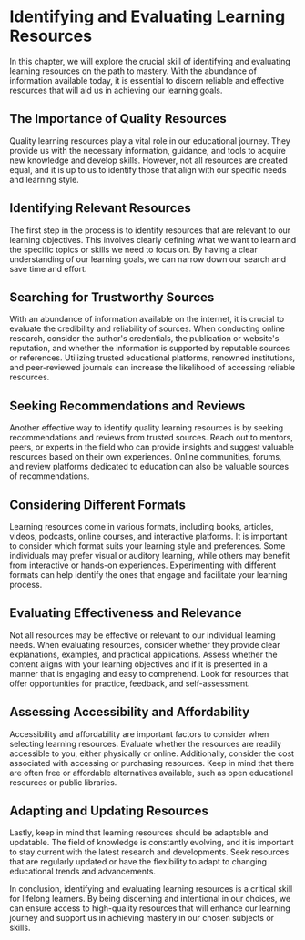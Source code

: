 Identifying and Evaluating Learning Resources
========================================================

In this chapter, we will explore the crucial skill of identifying and evaluating learning resources on the path to mastery. With the abundance of information available today, it is essential to discern reliable and effective resources that will aid us in achieving our learning goals.

The Importance of Quality Resources
-----------------------------------

Quality learning resources play a vital role in our educational journey. They provide us with the necessary information, guidance, and tools to acquire new knowledge and develop skills. However, not all resources are created equal, and it is up to us to identify those that align with our specific needs and learning style.

Identifying Relevant Resources
------------------------------

The first step in the process is to identify resources that are relevant to our learning objectives. This involves clearly defining what we want to learn and the specific topics or skills we need to focus on. By having a clear understanding of our learning goals, we can narrow down our search and save time and effort.

Searching for Trustworthy Sources
---------------------------------

With an abundance of information available on the internet, it is crucial to evaluate the credibility and reliability of sources. When conducting online research, consider the author's credentials, the publication or website's reputation, and whether the information is supported by reputable sources or references. Utilizing trusted educational platforms, renowned institutions, and peer-reviewed journals can increase the likelihood of accessing reliable resources.

Seeking Recommendations and Reviews
-----------------------------------

Another effective way to identify quality learning resources is by seeking recommendations and reviews from trusted sources. Reach out to mentors, peers, or experts in the field who can provide insights and suggest valuable resources based on their own experiences. Online communities, forums, and review platforms dedicated to education can also be valuable sources of recommendations.

Considering Different Formats
-----------------------------

Learning resources come in various formats, including books, articles, videos, podcasts, online courses, and interactive platforms. It is important to consider which format suits your learning style and preferences. Some individuals may prefer visual or auditory learning, while others may benefit from interactive or hands-on experiences. Experimenting with different formats can help identify the ones that engage and facilitate your learning process.

Evaluating Effectiveness and Relevance
--------------------------------------

Not all resources may be effective or relevant to our individual learning needs. When evaluating resources, consider whether they provide clear explanations, examples, and practical applications. Assess whether the content aligns with your learning objectives and if it is presented in a manner that is engaging and easy to comprehend. Look for resources that offer opportunities for practice, feedback, and self-assessment.

Assessing Accessibility and Affordability
-----------------------------------------

Accessibility and affordability are important factors to consider when selecting learning resources. Evaluate whether the resources are readily accessible to you, either physically or online. Additionally, consider the cost associated with accessing or purchasing resources. Keep in mind that there are often free or affordable alternatives available, such as open educational resources or public libraries.

Adapting and Updating Resources
-------------------------------

Lastly, keep in mind that learning resources should be adaptable and updatable. The field of knowledge is constantly evolving, and it is important to stay current with the latest research and developments. Seek resources that are regularly updated or have the flexibility to adapt to changing educational trends and advancements.

In conclusion, identifying and evaluating learning resources is a critical skill for lifelong learners. By being discerning and intentional in our choices, we can ensure access to high-quality resources that will enhance our learning journey and support us in achieving mastery in our chosen subjects or skills.
